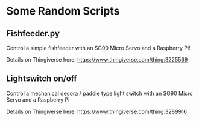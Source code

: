 # Some Random Scripts

## Fishfeeder.py

Control a simple fishfeeder with an SG90 Micro Servo and a Raspberry Pi! 

Details on Thingiverse here: https://www.thingiverse.com/thing:3225569

## Lightswitch on/off

Control a mechanical decora / paddle type light switch with an SG90 Micro Servo and a Raspberry Pi

Details on Thingiverse here: https://www.thingiverse.com/thing:3289916
